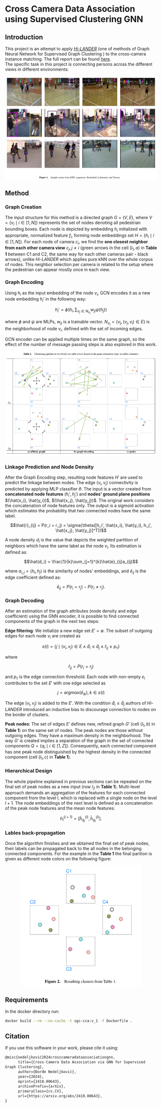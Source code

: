 # Cross Camera Data Association using Supervised Clustering GNN
## Introduction
This project is an attempt to apply *[Hi-LANDER](https://arxiv.org/abs/2107.01319)* (one of methods of Graph Neural Network for Supervised Graph Clustering ) to the cross-camera instance matching. The full report can be found [here](https://arxiv.org/abs/2410.00643).<br>
The specific task in this project is connecting persons across the different views in different environments:
<p align="center">
<img src="assets/persons_envs_epfl.png">
</p>

## Method
### Graph Creation
The input structure for this method is a directed graph $G = (V,E)$, where
$V = \{v_i \mid i \in [1, N]\}$ represents the set of nodes denoting all pedestrian
bounding boxes. Each node is depicted by embedding $h_i$ initialized with
appropriate, normalized feature $f_i$, forming node embeddings set $H = \{h_i \mid i \in [1, N]\}$.
For each node of camera $c_i$, we find the **one closest neighbor from each other camera
view** $c_j, j \neq i$ (green arrows in the cell $(l_1, a)$ in **Table 1** between C1 and C2, the same way for each other cameras pair - black arrows), unlike *Hi-LANDER*
which applies pure kNN over the whole corpus of nodes. This neighbor selection per camera is related to the setup where the pedestrian can appear mostly once in each view.

### Graph Encoding
Using $h_i$ as the input embedding of the node $v_i$, GCN
encodes it as a new node embedding $h_i'$ in the following way:

$$h_i' = \phi(h_i, \sum_{v_j \in N_{v_i}} w_{ji}\psi(h_j))$$

where $\phi$ and $\psi$ are MLPs, $w_{ji}$ is a trainable vector. $N_{v_i} = \{v_j, (v_j, v_i) \in E\}$
is the neighborhood of node $v_i$, defined with the set of incoming edges.

GCN encoder can be applied multiple times on the same graph, so the effect of the number of message passing steps is also explored in this work.

<p align="center">
<img src="assets/graph_clust_algo.png">
</p>

### Linkage Prediction and Node Density
After the Graph Encoding step, resulting node features $H'$ are used to predict the linkage between nodes. The edge $(v_i, v_j)$ connectivity is predicted by applying MLP classifier $\theta$. The input is a vector created from **concatenated node features** ($h_i', h_j'$) and **nodes' ground plane positions**
$(\hat{x_i}, \hat{y_i})$, $(\hat{x_j}, \hat{y_j})$.
The original work considers the concatenation of node features only.
The output is a sigmoid activation which estimates the probability that two connected nodes have the same label.
```math
\hat{r}_{ij} = P(r_i = r_j) = \sigma(\theta([h_i', \hat{x_i}, \hat{y_i}, h_j', \hat{x_j}, \hat{y_j}]^T))
```

A node density $d_i$ is the value that depicts the weighted partition of neighbors which have the
same label as the node $v_i$. Its estimation is defined as:

```math
\hat{d_i} = \frac{1}{k}\sum_{j=1}^{k}\hat{e}_{ij}a_{ij}
```

where $a_{i,j} = \langle h_i, h_j \rangle$ is the similarity of nodes' embeddings, and
$\hat{e}_{ij}$ is the edge coefficient defined as:

```math
\hat{e}_{ij} = P(r_i = r_j) - P(r_i \neq r_j).
```

### Graph Decoding
After an estimation of the graph attributes (node density and edge coefficient) using the GNN encoder,
it is possible to find connected components of the graph in the next two steps:

**Edge filtering**: We initialize a new edge set $E' = \emptyset$. The subset of
outgoing edges for each node $v_i$ are created as

```math
\varepsilon(i) = \{j \mid (v_i, v_j) \in E \wedge \hat{d}_i \leq \hat{d}_j \wedge \hat{r}_{ij} \geq p_{\tau}\}
```

where

```math
\hat{r}_{ij}=P(r_i=r_j)
```

and $p_{\tau}$ is the edge connection threshold. Each node
with non-empty $\varepsilon_i$ contributes to the set $E'$ with one edge selected as

```math
j=argmax(\hat{e}_{ik}), k \in \varepsilon(i)
```

The edge $(v_i, v_j)$ is added to the $E'$. With the condition $\hat{d}_i \leq \hat{d}_j$
authors of *Hi-LANDER* introduced an inductive bias to discourage connection to nodes on the border of
clusters.

**Peak nodes**: The set of edges $E'$ defines new, refined graph $G'$
(cell $(l_1, b)$ in **Table 1**) on the same set of nodes. The peak nodes are those without outgoing edges.
They have a maximum density in the neighborhood. The way $G'$ is created implies
a separation of the graph in the set of connected components $Q = \{q_i \mid i \in [1, Z]\}$.
Consequently, each connected component has one peak node distinguished by the highest
density in the connected component (cell $(l_1, c)$ in **Table 1**).

### Hierarchical Design
The whole pipeline explained in previous sections can be repeated
on the final set of peak nodes as a new input (row $l_2$ in **Table 1**).
Multi-level approach demands an aggregation of the features for each connected component from the level $l$, which is replaced with a single node on the level $l + 1$. The node embeddings of the next level is defined as a concatenation of the peak node features and the mean node features:

```math
h^{(l + 1)}_i = [\tilde{h}^{(l)}_{q_{i}}, \bar{h}^{(l)}_{q_{i}}].
```

### Lables back-propagation
Once the algorithm finishes and we obtained the final set of peak nodes, their labels can be propagated back to the all nodes in the belonging connected components. For the example in the **Table 1** the final parition is given as different node colors on the following figure:

<p align="center">
<img width=400 src="assets/resulting_clusters.png">
</p>

## Requirements
In the docker directory run:
```bash
docker build --rm --no-cache -t sgc-cca:v_1 -f Dockerfile .
```

## Citation
If you use this software in your work, please cite it using:<br>
```
@misc{nedeljković2024crosscameradataassociationgnn,
      title={Cross-Camera Data Association via GNN for Supervised Graph Clustering}, 
      author={Đorđe Nedeljković},
      year={2024},
      eprint={2410.00643},
      archivePrefix={arXiv},
      primaryClass={cs.CV},
      url={https://arxiv.org/abs/2410.00643}, 
}
```